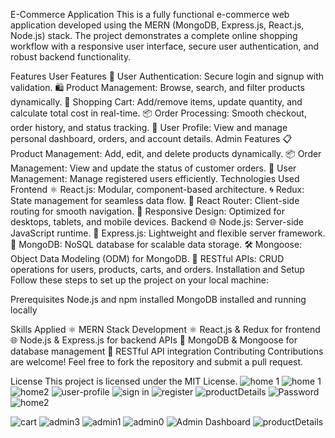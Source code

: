 E-Commerce Application
This is a fully functional e-commerce web application developed using the MERN (MongoDB, Express.js, React.js, Node.js) stack. The project demonstrates a complete online shopping workflow with a responsive user interface, secure user authentication, and robust backend functionality.

Features
User Features
🔑 User Authentication: Secure login and signup with validation.
🛍️ Product Management: Browse, search, and filter products dynamically.
🛒 Shopping Cart: Add/remove items, update quantity, and calculate total cost in real-time.
📦 Order Processing: Smooth checkout, order history, and status tracking.
👤 User Profile: View and manage personal dashboard, orders, and account details.
Admin Features
📋 Product Management: Add, edit, and delete products dynamically.
📦 Order Management: View and update the status of customer orders.
👥 User Management: Manage registered users efficiently.
Technologies Used
Frontend
⚛️ React.js: Modular, component-based architecture.
🌀 Redux: State management for seamless data flow.
🔗 React Router: Client-side routing for smooth navigation.
📱 Responsive Design: Optimized for desktops, tablets, and mobile devices.
Backend
🌐 Node.js: Server-side JavaScript runtime.
🧩 Express.js: Lightweight and flexible server framework.
🍃 MongoDB: NoSQL database for scalable data storage.
🛠️ Mongoose: Object Data Modeling (ODM) for MongoDB.
🔄 RESTful APIs: CRUD operations for users, products, carts, and orders.
Installation and Setup
Follow these steps to set up the project on your local machine:

Prerequisites
Node.js and npm installed
MongoDB installed and running locally

Skills Applied
⚛️ MERN Stack Development
⚛️ React.js & Redux for frontend
🌐 Node.js & Express.js for backend APIs
🍃 MongoDB & Mongoose for database management
🔄 RESTful API integration
Contributing
Contributions are welcome! Feel free to fork the repository and submit a pull request.

License
This project is licensed under the MIT License.
![home 1](https://github.com/user-attachments/assets/3ca31239-4cef-478e-8e35-cabffc92579f)
![home 1](https://github.com/user-attachments/assets/ee5b669b-ed63-499f-b3dc-d9f208626ff4)
![home2](https://github.com/user-attachments/assets/f3e3d1b1-94ce-475d-997d-8da76017129a)
![user-profile](https://github.com/user-attachments/assets/e3c4ff2b-4ebf-47d5-bd58-422c35f096d2)
![sign in](https://github.com/user-attachments/assets/0b6803b4-ea9a-4987-95de-da7abe11dbd2)
![register](https://github.com/user-attachments/assets/2ba52744-2619-47fc-a9ea-255bd627c2c3)
![productDetails](https://github.com/user-attachments/assets/19e9d040-87b0-4f6f-9a99-3814efb2cc07)
![Password](https://github.com/user-attachments/assets/ff52756a-dbfb-4838-98b8-db7e57ef0cd4)
![home2](https://github.com/user-attachments/assets/189bef52-fd51-422e-867b-ebcb1d9cd01c)

![cart](https://github.com/user-attachments/assets/7e9310df-0592-46d6-bfbf-89ee6c2091c3)
![admin3](https://github.com/user-attachments/assets/ee39da99-e080-4e08-b785-4786dcb1a090)
![admin1](https://github.com/user-attachments/assets/0e1911d2-0ca9-41e2-b8aa-347e0da7f3d1)
![admin0](https://github.com/user-attachments/assets/c0f647b5-3927-4720-9a9a-fd550f9204ca)
![Admin Dashboard](https://github.com/user-attachments/assets/3fdb17ae-7348-4709-a317-68a85a6d4a0a)
![productDetails](https://github.com/user-attachments/assets/c1cca312-a42c-423a-88d2-dcfafe1b3d5b)


